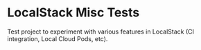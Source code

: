 # LocalStack Misc Tests

Test project to experiment with various features in LocalStack (CI integration, Local Cloud Pods, etc).
